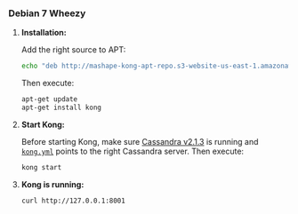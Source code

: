 ### Debian 7 Wheezy

1. **Installation:**

    Add the right source to APT:

    ```bash
    echo "deb http://mashape-kong-apt-repo.s3-website-us-east-1.amazonaws.com/debian/wheezy/ kong main" | sudo tee -a /etc/apt/sources.list
    ```

    Then execute:

    ```bash
    apt-get update
    apt-get install kong
    ```


2. **Start Kong:**

    Before starting Kong, make sure [Cassandra v2.1.3](http://cassandra.apache.org/) is running and [`kong.yml`](/docs/{{site.data.kong_latest}}/configuration) points to the right Cassandra server. Then execute:

    ```bash
    kong start
    ```

3. **Kong is running:**

    ```bash
    curl http://127.0.0.1:8001
    ```
